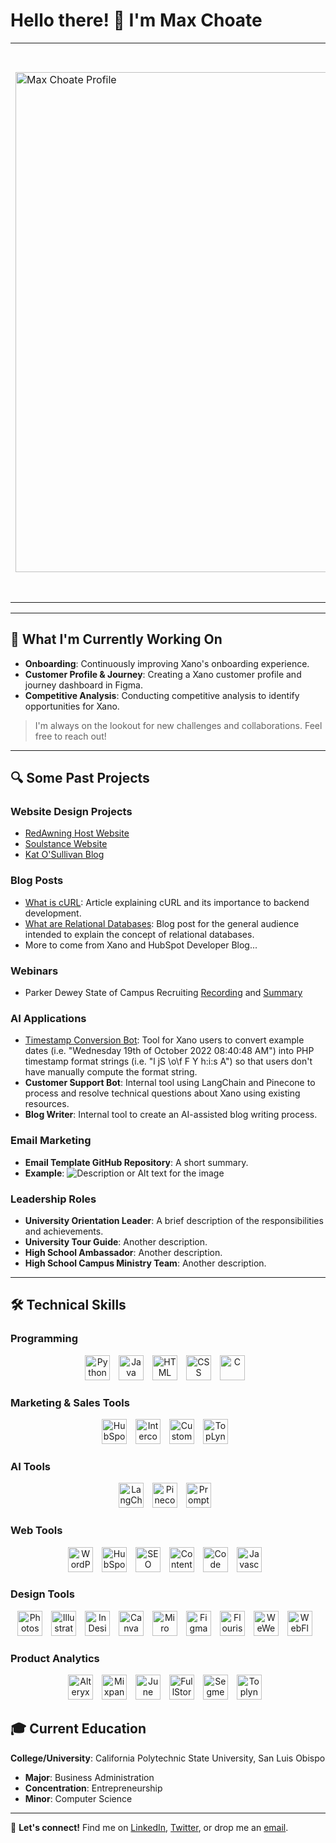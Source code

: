 # Hello there! 👋 I'm Max Choate

<table>
<tr>
<td> <img src="Max Choate Profile.png" alt="Max Choate Profile" width="800"/> </td>
<td>

Growing up in a family of entrepreneurs, the entrepreneurial mindset is ingrained in me. My fascination with technology has been a constant, and over the years, I've channeled this passion into various projects and roles spanning website design, product management, and beyond.

Through these experiences, I've recognized that I am a builder. I am deeply passionate about working across disciplines to plan, develop, and enhance customer-centric technology products and services.

</td>
</tr>
</table>


---

## 🌱 What I'm Currently Working On

- **Onboarding**: Continuously improving Xano's onboarding experience.
- **Customer Profile & Journey**: Creating a Xano customer profile and journey dashboard in Figma.
- **Competitive Analysis**: Conducting competitive analysis to identify opportunities for Xano.

> I'm always on the lookout for new challenges and collaborations. Feel free to reach out!

---

## 🔍 Some Past Projects

### Website Design Projects

- [RedAwning Host Website](https://host.redawning.com/)
- [Soulstance Website](https://www.soulstance.com/)
- [Kat O'Sullivan Blog](https://katosullivan.com/blog-homepage/)

### Blog Posts

- [What is cURL](https://www.xano.com/blog/what-is-curl/): Article explaining cURL and its importance to backend development.
- [What are Relational Databases](https://www.xano.com/blog/what-are-relational-databases/): Blog post for the general audience intended to explain the concept of relational databases.
- More to come from Xano and HubSpot Developer Blog...

### Webinars

- Parker Dewey State of Campus Recruiting [Recording](https://www.youtube.com/watch?v=BWZ0bKVW0OE/) and [Summary](https://info.parkerdewey.com/campus-recruiting-call-what-students-want/)

### AI Applications

- [Timestamp Conversion Bot](https://www.test.com/): Tool for Xano users to convert example dates (i.e. "Wednesday 19th of October 2022 08:40:48 AM") into PHP timestamp format strings (i.e. "l jS \o\f F Y h:i:s A") so that users don't have manually compute the format string.
- **Customer Support Bot**: Internal tool using LangChain and Pinecone to process and resolve technical questions about Xano using existing resources.
- **Blog Writer**: Internal tool to create an AI-assisted blog writing process.

### Email Marketing

- **Email Template GitHub Repository**: A short summary.
- **Example**: 
  ![Description or Alt text for the image](URL_FOR_SCREENSHOT_IMAGE)


### Leadership Roles

- **University Orientation Leader**: A brief description of the responsibilities and achievements.
- **University Tour Guide**: Another description.
- **High School Ambassador**: Another description.
- **High School Campus Ministry Team**: Another description.



---

## 🛠 Technical Skills

### Programming

<div align="center">
    <img src="https://www.python.org/static/community_logos/python-logo-master-v3-TM.png" alt="Python" width="40" height="40" style="margin-right:10px;"/> 
    <img src="https://www.oracle.com/a/ocom/img/cb71-java-logo.png" alt="Java" width="40" height="40" style="margin-right:10px;"/>
    <img src="https://www.w3.org/html/logo/downloads/HTML5_Logo_512.png" alt="HTML" width="40" height="40" style="margin-right:10px;"/>
    <img src="https://cdn.freebiesupply.com/logos/large/2x/css3-logo-png-transparent.png" alt="CSS" width="40" height="40" style="margin-right:10px;"/>
    <img src="https://cdn.iconscout.com/icon/free/png-512/c-programming-569564.png" alt="C" width="40" height="40" style="margin-right:10px;"/>
</div>

### Marketing & Sales Tools

<div align="center">
    <img src="https://cdn.freebiesupply.com/logos/large/2x/hubspot-logo-png-transparent.png" alt="HubSpot" width="40" height="40" style="margin-right:10px;"/>
    <img src="https://cdn.freebiesupply.com/logos/large/2x/intercom-logo-png-transparent.png" alt="Intercom" width="40" height="40" style="margin-right:10px;"/>
    <img src="https://cdn.freebiesupply.com/logos/large/2x/customer-io-logo-png-transparent.png" alt="Customer.io" width="40" height="40" style="margin-right:10px;"/>
    <img src="https://toplyne.com/wp-content/uploads/2021/03/toplyne-logo.png" alt="TopLyne" width="40" height="40" style="margin-right:10px;"/>
</div>

### AI Tools

<div align="center">
    <img src="https://langchain.ai/wp-content/uploads/2021/06/LangChain-Logo-1.png" alt="LangChain" width="40" height="40" style="margin-right:10px;"/>
    <img src="https://www.pinecone.io/static/images/logo.png" alt="Pinecone" width="40" height="40" style="margin-right:10px;"/>
    <img src="https://prompt.engineering/wp-content/uploads/2021/05/Prompt-Engineering-Logo.png" alt="Prompt Engineering" width="40" height="40" style="margin-right:10px;"/>
</div>

### Web Tools

<div align="center">
    <img src="https://cdn.freebiesupply.com/logos/large/2x/wordpress-logo-png-transparent.png" alt="WordPress" width="40" height="40" style="margin-right:10px;"/>
    <img src="https://cdn.freebiesupply.com/logos/large/2x/hubspot-logo-png-transparent.png" alt="HubSpot Web" width="40" height="40" style="margin-right:10px;"/>
    <img src="https://cdn.freebiesupply.com/logos/large/2x/seo-logo-png-transparent.png" alt="SEO" width="40" height="40" style="margin-right:10px;"/>
    <img src="https://cdn.freebiesupply.com/logos/large/2x/wordpress-logo-png-transparent.png" alt="Content Management Systems" width="40" height="40" style="margin-right:10px;"/>
    <img src="https://cdn.freebiesupply.com/logos/large/2x/github-icon-logo-png-transparent.png" alt="Code Libraries" width="40" height="40" style="margin-right:10px;"/>
    <img src="https://cdn.freebiesupply.com/logos/large/2x/javascript-logo-png-transparent.png" alt="Javascript" width="40" height="40" style="margin-right:10px;"/>
</div>

### Design Tools

<div align="center">
    <img src="https://cdn.freebiesupply.com/logos/large/2x/photoshop-cc-logo-png-transparent.png" alt="Photoshop" width="40" height="40" style="margin-right:10px;"/>
    <img src="https://cdn.freebiesupply.com/logos/large/2x/adobe-illustrator-cc-logo-png-transparent.png" alt="Illustrator" width="40" height="40" style="margin-right:10px;"/>
    <img src="https://cdn.freebiesupply.com/logos/large/2x/adobe-indesign-cc-logo-png-transparent.png" alt="InDesign" width="40" height="40" style="margin-right:10px;"/>
    <img src="https://cdn.freebiesupply.com/logos/large/2x/canva-logo-png-transparent.png" alt="Canva" width="40" height="40" style="margin-right:10px;"/>
    <img src="https://cdn.freebiesupply.com/logos/large/2x/miro-logo-png-transparent.png" alt="Miro" width="40" height="40" style="margin-right:10px;"/>
    <img src="https://cdn.freebiesupply.com/logos/large/2x/figma-1-logo-png-transparent.png" alt="Figma" width="40" height="40" style="margin-right:10px;"/>
    <img src="https://cdn.freebiesupply.com/logos/large/2x/flourish-logo-png-transparent.png" alt="Flourish" width="40" height="40" style="margin-right:10px;"/>
    <img src="https://weweb.io/wp-content/uploads/2021/03/weweb-logo.png" alt="WeWeb" width="40" height="40" style="margin-right:10px;"/>
    <img src="https://cdn.freebiesupply.com/logos/large/2x/webflow-logo-png-transparent.png" alt="WebFlow" width="40" height="40" style="margin-right:10px;"/>
</div>

### Product Analytics

<div align="center">
    <img src="https://cdn.freebiesupply.com/logos/large/2x/alteryx-logo-png-transparent.png" alt="Alteryx" width="40" height="40" style="margin-right:10px;"/>
    <img src="https://cdn.freebiesupply.com/logos/large/2x/mixpanel-logo-png-transparent.png" alt="Mixpanel" width="40" height="40" style="margin-right:10px;"/>
    <img src="https://cdn.freebiesupply.com/logos/large/2x/june-logo-png-transparent.png" alt="June" width="40" height="40" style="margin-right:10px;"/>
    <img src="https://cdn.freebiesupply.com/logos/large/2x/fullstory-logo-png-transparent.png" alt="FullStory" width="40" height="40" style="margin-right:10px;"/>
    <img src="https://cdn.freebiesupply.com/logos/large/2x/segment-logo-png-transparent.png" alt="Segment" width="40" height="40" style="margin-right:10px;"/>
    <img src="https://toplyne.com/wp-content/uploads/2021/03/toplyne-logo.png" alt="Toplyne Analytics" width="40" height="40" style="margin-right:10px;"/>
</div>





## 🎓 Current Education

**College/University**: California Polytechnic State University, San Luis Obispo

- **Major**: Business Administration
- **Concentration**: Entrepreneurship
- **Minor**: Computer Science

---

🔗 **Let's connect!** Find me on [LinkedIn](#), [Twitter](#), or drop me an [email](mailto:youremail@example.com).

